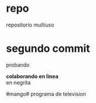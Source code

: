 # repo
repositorio multiuso

# segundo commit
probando

**colaborando en linea**                      
en negrita

#mango#
programa de television
